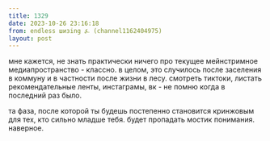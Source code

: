 ```yaml
---
title: 1329
date: 2023-10-26 23:16:18
from: endless шизing ⍼ (channel1162404975)
layout: post
---
```


мне кажется, не знать практически ничего про текущее мейнстримное медиапространство - классно. в целом, это случилось после заселения в коммуну и в частности после жизни в лесу. смотреть тиктоки, листать рекомендательные ленты, инстаграмы, вк - не помню когда в последний раз было. 

та фаза, после которой ты будешь постепенно становится кринжовым для тех, кто сильно младше тебя. будет пропадать мостик понимания. наверное.
